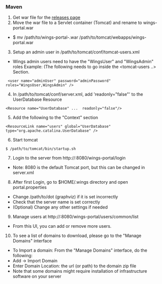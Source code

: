 ### Maven

1. Get war file for the [releases page](https://github.com/KnowledgeCaptureAndDiscovery/wings/releases)
2. Move the war file to a Servlet container (Tomcat) and rename to wings-portal.war
 - $ mv /path/to/wings-portal-<version>.war /path/to/tomcat/webapps/wings-portal.war

3. Setup an admin user in /path/to/tomcat/conf/tomcat-users.xml
 - Wings admin users need to have the "WingsUser" and "WingsAdmin" roles
Example: (The following needs to go inside the <tomcat-users ..> Section.

` <user name="adminUser" password="adminPassword" roles="WingsUser,WingsAdmin" />`

4. In /path/to/tomcat/conf/server.xml, add 'readonly="false"' to the UserDatabase Resource 

 `<Resource name="UserDatabase" ...  readonly="false"/>`

5. Add the following to the "Context" section
 
 `<ResourceLink name="users" global="UserDatabase" type="org.apache.catalina.UserDatabase" />`

6. Start tomcat

 `$ /path/to/tomcat/bin/startup.sh`

7. Login to the server from http://<your-server-name>:8080/wings-portal/login
 - Note: 8080 is the default Tomcat port, but this can be changed in server.xml

8. After first Login, go to $HOME/.wings directory and open portal.properties
 - Change /path/to/dot (graphviz) if it is set incorrectly
 - Check that the server name is set correctly
 - (Optional) Change any other settings if needed

9. Manage users at http://<your-server-name>:8080/wings-portal/users/common/list
 - From this UI, you can add or remove more users.

10. To see a list of domains to download, please go to the "Manage Domains" interface
 - To Import a domain: From the "Manage Domains" interface, do the following:
 - Add -> Import Domain
 - Enter Domain Location: the url (or path) to the domain zip file
 - Note that some domains might require installation of infrastructure software on your server
